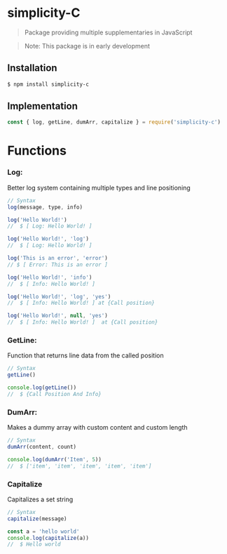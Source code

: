 # simplicity-C

> Package providing multiple supplementaries in JavaScript

> Note: This package is in early development

## Installation

``` bash
$ npm install simplicity-c
```

## Implementation

``` javascript
const { log, getLine, dumArr, capitalize } = require('simplicity-c')
```

# Functions


### Log:
Better log system containing multiple types and line positioning
```javascript
// Syntax
log(message, type, info)
```
``` javascript
log('Hello World!')
//  $ [ Log: Hello World! ]

log('Hello World!', 'log')
//  $ [ Log: Hello World! ]

log('This is an error', 'error')
// $ [ Error: This is an error ]

log('Hello World!', 'info')
//  $ [ Info: Hello World! ]

log('Hello World!', 'log', 'yes')
//  $ [ Info: Hello World! ] at {Call position}

log('Hello World!', null, 'yes')
//  $ [ Info: Hello World! ]  at {Call position}
```

### GetLine:
Function that returns line data from the called position
``` javascript
// Syntax
getLine()
```
``` javascript
console.log(getLine())
//  $ {Call Position And Info}
```

### DumArr:
Makes a dummy array with custom content 
and  custom length
``` javascript
// Syntax
dumArr(content, count)
```
``` javascript
console.log(dumArr('Item', 5))
//  $ ['item', 'item', 'item', 'item', 'item']
```

### Capitalize
Capitalizes a set string
``` javascript
// Syntax
capitalize(message)
```
``` javascript
const a = 'hello world'
console.log(capitalize(a))
//  $ Hello world
```